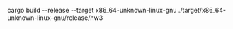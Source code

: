 cargo build --release --target x86_64-unknown-linux-gnu
./target/x86_64-unknown-linux-gnu/release/hw3